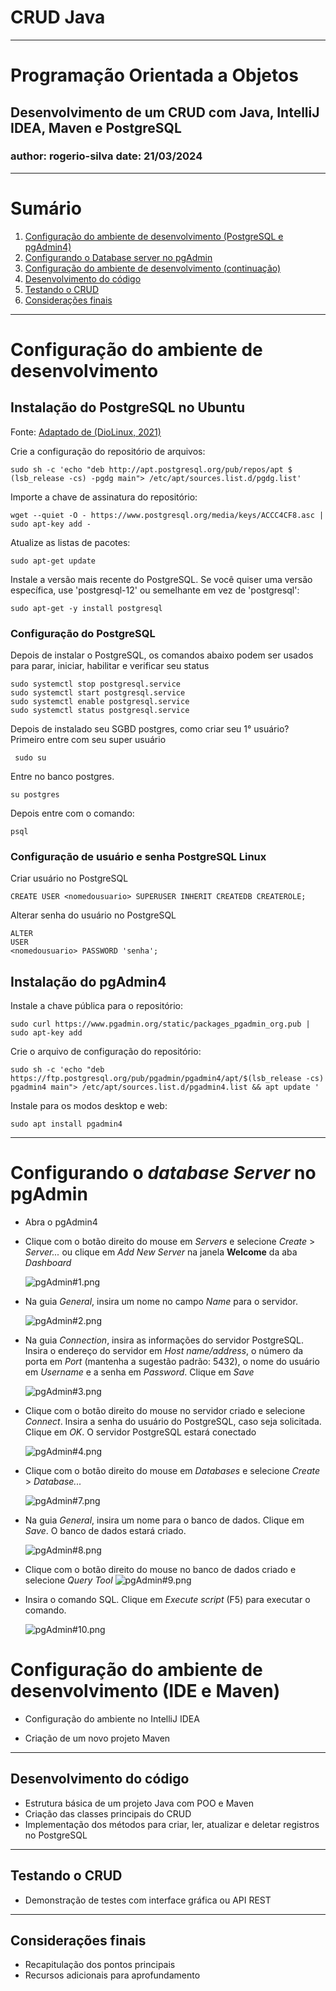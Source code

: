 # CRUD  Java

---

# Programação Orientada a Objetos

## Desenvolvimento de um CRUD com Java, IntelliJ IDEA, Maven e PostgreSQL

### author: rogerio-silva date: 21/03/2024
---

# Sumário

1. [Configuração do ambiente de desenvolvimento (PostgreSQL e pgAdmin4)](#configuração-do-ambiente-de-desenvolvimento)
2. [Configurando o Database server no pgAdmin](#configurando-o-database-server-no-pgadmin)
2. [Configuração do ambiente de desenvolvimento (continuação)](#configuração-do-ambiente-de-desenvolvimento-ide-e-maven)
3. [Desenvolvimento do código](#desenvolvimento-do-código)
4. [Testando o CRUD](#testando-o-crud)
5. [Considerações finais](#considerações-finais)

---

# Configuração do ambiente de desenvolvimento

## Instalação do PostgreSQL no Ubuntu

Fonte: [Adaptado de (DioLinux, 2021)](https://www.dio.me/articles/instale-o-postgresql-com-pgadmin4-no-ubuntu-2004)

Crie a configuração do repositório de arquivos:

```shell
sudo sh -c 'echo "deb http://apt.postgresql.org/pub/repos/apt $ (lsb_release -cs) -pgdg main"> /etc/apt/sources.list.d/pgdg.list' 
```

Importe a chave de assinatura do repositório:

```shell
wget --quiet -O - https://www.postgresql.org/media/keys/ACCC4CF8.asc | sudo apt-key add -
```

Atualize as listas de pacotes:

```shell
sudo apt-get update
```

Instale a versão mais recente do PostgreSQL.
Se você quiser uma versão específica, use 'postgresql-12' ou semelhante em vez de 'postgresql':

```shell 
sudo apt-get -y install postgresql
```

### Configuração do PostgreSQL

Depois de instalar o PostgreSQL, os comandos abaixo podem ser usados ​​para parar, iniciar, habilitar e verificar seu
status

```
sudo systemctl stop postgresql.service 
sudo systemctl start postgresql.service
sudo systemctl enable postgresql.service
sudo systemctl status postgresql.service 
```

Depois de instalado seu SGBD postgres, como criar seu 1° usuário?
Primeiro entre com seu super usuário

```shell
 sudo su 
 ```

Entre no banco postgres.

```shell
su postgres
```

Depois entre com o comando:

```shell
psql
```

### Configuração de usuário e senha PostgreSQL Linux

Criar usuário no PostgreSQL

```postgresql
CREATE USER <nomedousuario> SUPERUSER INHERIT CREATEDB CREATEROLE;
```

Alterar senha do usuário no PostgreSQL

```postgresql
ALTER
USER
<nomedousuario> PASSWORD 'senha';
```

## Instalação do pgAdmin4

Instale a chave pública para o repositório:

```shell
sudo curl https://www.pgadmin.org/static/packages_pgadmin_org.pub | sudo apt-key add
```

Crie o arquivo de configuração do repositório:

```shell
sudo sh -c 'echo "deb https://ftp.postgresql.org/pub/pgadmin/pgadmin4/apt/$(lsb_release -cs) pgadmin4 main"> /etc/apt/sources.list.d/pgadmin4.list && apt update '
```

Instale para os modos desktop e web:

```shell
sudo apt install pgadmin4
```

---

# Configurando o *database Server* no pgAdmin

- Abra o pgAdmin4
- Clique com o botão direito do mouse em *Servers* e selecione *Create* > *Server...* ou clique em *Add New Server* na
  janela **Welcome** da aba *Dashboard*

  ![pgAdmin#1.png](img%2FpgAdmin%231.png)


- Na guia *General*, insira um nome no campo *Name* para o servidor.

  ![pgAdmin#2.png](img%2FpgAdmin%232.png)


- Na guia *Connection*, insira as informações do servidor PostgreSQL. Insira o endereço do servidor em *Host
  name/address*, o número da porta em *Port* (mantenha a sugestão padrão: 5432), o nome do usuário em *Username* e a
  senha em *Password*. Clique em *Save*

  ![pgAdmin#3.png](img%2FpgAdmin%233.png)

- Clique com o botão direito do mouse no servidor criado e selecione *Connect*. Insira a senha do usuário do PostgreSQL,
  caso seja solicitada. Clique em *OK*. O servidor PostgreSQL estará conectado

  ![pgAdmin#4.png](img%2FpgAdmin%234.png)

- Clique com o botão direito do mouse em *Databases* e selecione *Create* > *Database...*

  ![pgAdmin#7.png](img%2FpgAdmin%237.png)

- Na guia *General*, insira um nome para o banco de dados. Clique em *Save*. O banco de dados estará criado.

  ![pgAdmin#8.png](img%2FpgAdmin%238.png)

- Clique com o botão direito do mouse no banco de dados criado e selecione *Query Tool*
  ![pgAdmin#9.png](img%2FpgAdmin%239.png)

- Insira o comando SQL. Clique em *Execute script* (F5) para executar o comando.

  ![pgAdmin#10.png](img%2FpgAdmin%2310.png)

# Configuração do ambiente de desenvolvimento (IDE e Maven)

- Configuração do ambiente no IntelliJ IDEA

- Criação de um novo projeto Maven

---

## Desenvolvimento do código

- Estrutura básica de um projeto Java com POO e Maven
- Criação das classes principais do CRUD
- Implementação dos métodos para criar, ler, atualizar e deletar registros no PostgreSQL

---

## Testando o CRUD

- Demonstração de testes com interface gráfica ou API REST

---

## Considerações finais

- Recapitulação dos pontos principais
- Recursos adicionais para aprofundamento
